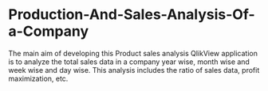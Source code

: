 # Production-And-Sales-Analysis-Of-a-Company
The main aim of developing this Product sales analysis QlikView application is to analyze the total sales data in a company year wise, month wise and week wise and day wise.  This analysis includes the ratio of sales data, profit maximization, etc.
